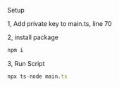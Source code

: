 Setup

1, Add private key to main.ts, line 70

2, install package
```typescript
npm i 
```

3, Run Script
```typescript
npx ts-node main.ts
```
